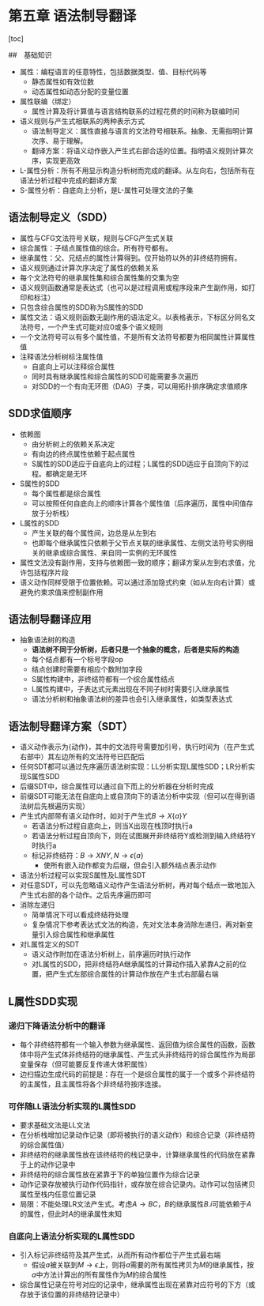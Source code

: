 # 第五章 语法制导翻译

[toc]

##　基础知识

- 属性：编程语言的任意特性，包括数据类型、值、目标代码等
  - 静态属性如有效位数
  - 动态属性如动态分配的变量位置
- 属性联编（绑定）
  - 属性计算及将计算值与语言结构联系的过程花费的时间称为联编时间
- 语义规则与产生式相联系的两种表示方式
  - 语法制导定义：属性直接与语言的文法符号相联系。抽象、无需指明计算次序、易于理解。
  - 翻译方案：将语义动作嵌入产生式右部合适的位置。指明语义规则计算次序，实现更高效
- L-属性分析：所有不用显示构造分析树而完成的翻译。从左向右，包括所有在语法分析过程中完成的翻译方案
- S-属性分析：自底向上分析，是L-属性可处理文法的子集

## 语法制导定义（SDD）

- 属性与CFG文法符号关联，规则与CFG产生式关联
- 综合属性：子结点属性值的综合。所有符号都有。
- 继承属性：父、兄结点的属性计算得到。仅开始符以外的非终结符拥有。
- 语义规则通过计算次序决定了属性的依赖关系
- 每个文法符号的继承属性集和综合属性集的交集为空
- 语义规则函数通常是表达式（也可以是过程调用或程序段来产生副作用，如打印和标注）
- 只包含综合属性的SDD称为S属性的SDD
- 属性文法：语义规则函数无副作用的语法定义。以表格表示，下标区分同名文法符号，一个产生式可能对应0或多个语义规则
- 一个文法符号可以有多个属性值，不是所有文法符号都要为相同属性计算属性值
- 注释语法分析树标注属性值
  - 自底向上可以注释综合属性
  - 同时具有继承属性和综合属性的SDD可能需要多次遍历
  - 对SDD的一个有向无环图（DAG）子类，可以用拓扑排序确定求值顺序

## SDD求值顺序

- 依赖图
  - 由分析树上的依赖关系决定
  - 有向边的终点属性依赖于起点属性
  - S属性的SDD适应于自底向上的过程；L属性的SDD适应于自顶向下的过程。都确定是无环
- S属性的SDD
  - 每个属性都是综合属性
  - 可以按照任何自底向上的顺序计算各个属性值（后序遍历，属性中间值存放于分析栈）
- L属性的SDD
  - 产生关联的每个属性间，边总是从左到右
  - 也即每个继承属性只依赖于父节点关联的继承属性、左侧文法符号实例相关的继承或综合属性、来自同一实例的无环属性
- 属性文法没有副作用，支持与依赖图一致的顺序；翻译方案从左到右求值，允许包括程序片段
- 语义动作同样受限于位置依赖。可以通过添加隐式约束（如从左向右计算）或避免约束求值来控制副作用

## 语法制导翻译应用

- 抽象语法树的构造
  - **语法树不同于分析树，后者只是一个抽象的概念，后者是实际的构造**
  - 每个结点都有一个标号字段op
  - 结点创建时需要有相应个数附加字段
  - S属性构建中，非终结符都有一个综合属性结点
  - L属性构建中，子表达式元素出现在不同子树时需要引入继承属性
  - 语法分析树和抽象语法树的差异也会引入继承属性，如类型表达式

## 语法制导翻译方案（SDT）

- 语义动作表示为{动作}，其中的文法符号需要加引号，执行时间为（在产生式右部中）其左边所有的文法符号已匹配后
- 任何SDT都可以通过先序遍历语法树实现：LL分析实现L属性SDD；LR分析实现S属性SDD
- 后缀SDT中，综合属性可以通过自下而上的分析器在分析时完成
- 前缀SDT可能无法在自底向上或自顶向下的语法分析中实现（但可以在得到语法树后先根遍历实现）
- 产生式内部带有语义动作时，如对于产生式$B\rightarrow X\{a\}Y$
  - 若语法分析过程自底向上，则当X出现在栈顶时执行a
  - 若语法分析过程自顶向下，则在试图展开非终结符Y或检测到输入终结符Y时执行a
  - 标记非终结符：$B\rightarrow XNY, N\rightarrow\epsilon \{a\}$
    - 使所有嵌入动作都变为后缀，但会引入额外结点表示动作
- 语法分析过程可以实现S属性及L属性SDT
- 对任意SDT，可以先忽略语义动作产生语法分析树，再对每个结点一致地加入产生式右部的各个动作。之后先序遍历即可
- 消除左递归
  - 简单情况下可以看成终结符处理
  - 复杂情况下参考表达式文法的构造，先对文法本身消除左递归，再对新变量引入综合属性和继承属性
- 对L属性定义的SDT
  - 语义动作附加在语法分析树上，前序遍历时执行动作
  - 对L属性的SDD，把非终结符A继承属性的计算动作插入紧靠A之前的位置，把产生式左部综合属性的计算动作放在产生式右部最右端

## L属性SDD实现

### 递归下降语法分析中的翻译

- 每个非终结符都有一个输入参数为继承属性、返回值为综合属性的函数，函数体中将产生式体非终结符的继承属性、产生式头非终结符的综合属性作为局部变量保存（但可能要反复传递大体积属性）
- 边扫描边生成代码的前提是：存在一个是综合属性的属于一个或多个非终结符的主属性，且主属性将各个非终结符按序连接。

### 可伴随LL语法分析实现的L属性SDD

- 要求基础文法是LL文法
- 在分析栈增加记录动作记录（即将被执行的语义动作）和综合记录（非终结符的综合属性值）
- 非终结符的继承属性放在该终结符的栈记录中，计算继承属性的代码放在紧靠于上的动作记录中
- 非终结符的综合属性放在紧靠于下的单独位置作为综合记录
- 动作记录存放被执行动作代码指针，或存放在综合记录内。动作可以包括拷贝属性至栈内任意位置记录
- 局限：不能处理LR文法产生式。考虑$A\rightarrow BC$，$B$的继承属性$B.i$可能依赖于$A$的属性，但此时$A$的继承属性未知

### 自底向上语法分析实现的L属性SDD

- 引入标记非终结符及其产生式，从而所有动作都位于产生式最右端
  - 假设$a$被关联到$M\rightarrow\epsilon$上，则将$a$需要的所有属性拷贝为$M$的继承属性，按$a$中方法计算出的所有属性作为$M$的综合属性
- 综合属性记录在符号对应的记录中，继承属性出现在紧靠对应符号的下方（或存放于该位置的非终结符记录中）
